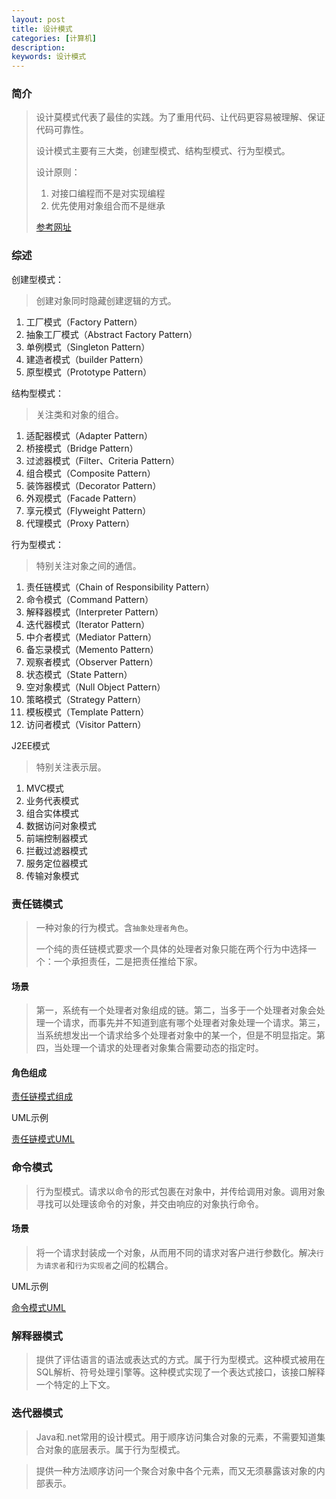 ```yaml
---
layout: post
title: 设计模式
categories: [计算机]
description: 
keywords: 设计模式
---
```


### 简介

> 设计莫模式代表了最佳的实践。为了重用代码、让代码更容易被理解、保证代码可靠性。
>
> 设计模式主要有三大类，创建型模式、结构型模式、行为型模式。
>
> 设计原则：
>
> 1. 对接口编程而不是对实现编程
> 2. 优先使用对象组合而不是继承
>
> [参考网址](http://www.runoob.com/design-pattern/design-pattern-intro.html)

### 综述

创建型模式：

> 创建对象同时隐藏创建逻辑的方式。

1. 工厂模式（Factory Pattern）
2. 抽象工厂模式（Abstract Factory Pattern）
3. 单例模式（Singleton Pattern）
4. 建造者模式（builder Pattern）
5. 原型模式（Prototype Pattern）

结构型模式：

> 关注类和对象的组合。

1. 适配器模式（Adapter Pattern）
2. 桥接模式（Bridge Pattern）
3. 过滤器模式（Filter、Criteria Pattern）
4. 组合模式（Composite Pattern）
5. 装饰器模式（Decorator Pattern）
6. 外观模式（Facade Pattern）
7. 享元模式（Flyweight Pattern）
8. 代理模式（Proxy Pattern）

行为型模式：

> 特别关注对象之间的通信。

1. 责任链模式（Chain of Responsibility Pattern）
2. 命令模式（Command Pattern）
3. 解释器模式（Interpreter Pattern）
4. 迭代器模式（Iterator Pattern）
5. 中介者模式（Mediator Pattern）
6. 备忘录模式（Memento Pattern）
7. 观察者模式（Observer Pattern）
8. 状态模式（State Pattern）
9. 空对象模式（Null Object Pattern）
10. 策略模式（Strategy Pattern）
11. 模板模式（Template Pattern）
12. 访问者模式（Visitor Pattern）

J2EE模式

> 特别关注表示层。

1. MVC模式
2. 业务代表模式
3. 组合实体模式
4. 数据访问对象模式
5. 前端控制器模式
6. 拦截过滤器模式
7. 服务定位器模式
8. 传输对象模式

### 责任链模式

> 一种对象的行为模式。含`抽象处理者角色`。
>
> 一个纯的责任链模式要求一个具体的处理者对象只能在两个行为中选择一个：一个承担责任，二是把责任推给下家。

#### 场景

> 第一，系统有一个处理者对象组成的链。第二，当多于一个处理者对象会处理一个请求，而事先并不知道到底有哪个处理者对象处理一个请求。第三，当系统想发出一个请求给多个处理者对象中的某一个，但是不明显指定。第四，当处理一个请求的处理者对象集合需要动态的指定时。

#### 角色组成

[责任链模式组成]()

UML示例

[责任链模式UML](http://shangkai007.top/images/design-pattern/dp-chain-uml.png)

### 命令模式

> 行为型模式。请求以命令的形式包裹在对象中，并传给调用对象。调用对象寻找可以处理该命令的对象，并交由响应的对象执行命令。

#### 场景

> 将一个请求封装成一个对象，从而用不同的请求对客户进行参数化。解决`行为请求者`和`行为实现者`之间的松耦合。

UML示例

[命令模式UML](http://shangkai007.top/images/design-pattern/dp-command-uml.png)

### 解释器模式

> 提供了评估语言的语法或表达式的方式。属于行为型模式。这种模式被用在SQL解析、符号处理引擎等。这种模式实现了一个表达式接口，该接口解释一个特定的上下文。

### 迭代器模式

> Java和.net常用的设计模式。用于顺序访问集合对象的元素，不需要知道集合对象的底层表示。属于行为型模式。



> 提供一种方法顺序访问一个聚合对象中各个元素，而又无须暴露该对象的内部表示。

